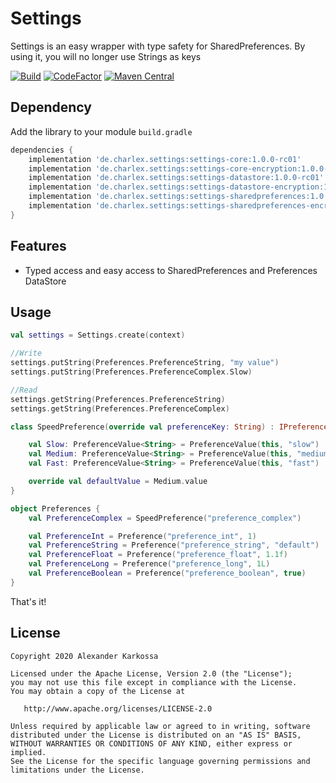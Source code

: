 # Settings
Settings is an easy wrapper with type safety for SharedPreferences. By using it, you will no longer use Strings as keys

<a href="https://github.com/Ch4rl3x/Settings/actions?query=workflow%3ABuild"><img src="https://github.com/ch4rl3x/settings/actions/workflows/build.yml/badge.svg" alt="Build"></a>
<a href="https://www.codefactor.io/repository/github/ch4rl3x/settings"><img src="https://www.codefactor.io/repository/github/ch4rl3x/settings/badge" alt="CodeFactor" /></a>
<a href="https://repo1.maven.org/maven2/de/charlex/settings/settings-datastore/"><img src="https://img.shields.io/maven-central/v/de.charlex.settings/settings-datastore" alt="Maven Central" /></a>


## Dependency

Add the library to your module `build.gradle`
```gradle
dependencies {
    implementation 'de.charlex.settings:settings-core:1.0.0-rc01'
    implementation 'de.charlex.settings:settings-core-encryption:1.0.0-rc01'
    implementation 'de.charlex.settings:settings-datastore:1.0.0-rc01'
    implementation 'de.charlex.settings:settings-datastore-encryption:1.0.0-rc01'
    implementation 'de.charlex.settings:settings-sharedpreferences:1.0.0-rc01'
    implementation 'de.charlex.settings:settings-sharedpreferences-encryption:1.0.0-rc01'
}
```

## Features
- Typed access and easy access to SharedPreferences and Preferences DataStore

## Usage

```kotlin
val settings = Settings.create(context)

//Write
settings.putString(Preferences.PreferenceString, "my value")
settings.putString(Preferences.PreferenceComplex.Slow)

//Read
settings.getString(Preferences.PreferenceString)
settings.getString(Preferences.PreferenceComplex)
```

```kotlin
class SpeedPreference(override val preferenceKey: String) : IPreference<String> {

    val Slow: PreferenceValue<String> = PreferenceValue(this, "slow")
    val Medium: PreferenceValue<String> = PreferenceValue(this, "medium")
    val Fast: PreferenceValue<String> = PreferenceValue(this, "fast")

    override val defaultValue = Medium.value
}
```

```kotlin
object Preferences {
    val PreferenceComplex = SpeedPreference("preference_complex")

    val PreferenceInt = Preference("preference_int", 1)
    val PreferenceString = Preference("preference_string", "default")
    val PreferenceFloat = Preference("preference_float", 1.1f)
    val PreferenceLong = Preference("preference_long", 1L)
    val PreferenceBoolean = Preference("preference_boolean", true)
}
```

That's it!

License
--------

    Copyright 2020 Alexander Karkossa

    Licensed under the Apache License, Version 2.0 (the "License");
    you may not use this file except in compliance with the License.
    You may obtain a copy of the License at

       http://www.apache.org/licenses/LICENSE-2.0

    Unless required by applicable law or agreed to in writing, software
    distributed under the License is distributed on an "AS IS" BASIS,
    WITHOUT WARRANTIES OR CONDITIONS OF ANY KIND, either express or implied.
    See the License for the specific language governing permissions and
    limitations under the License.

